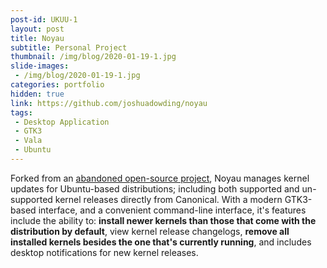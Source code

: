 ```yaml
---
post-id: UKUU-1
layout: post
title: Noyau
subtitle: Personal Project
thumbnail: /img/blog/2020-01-19-1.jpg
slide-images:
 - /img/blog/2020-01-19-1.jpg
categories: portfolio
hidden: true
link: https://github.com/joshuadowding/noyau
tags:
 - Desktop Application
 - GTK3
 - Vala
 - Ubuntu
---
```


Forked from an [abandoned open-source project](https://github.com/teejee2008/ukuu), Noyau manages kernel updates for Ubuntu-based distributions; including both supported and un-supported kernel releases directly from Canonical. With a modern GTK3-based interface, and a convenient command-line interface, it's features include the ability to: **install newer kernels than those that come with the distribution by default**, view kernel release changelogs, **remove all installed kernels besides the one that's currently running**, and includes desktop notifications for new kernel releases.
